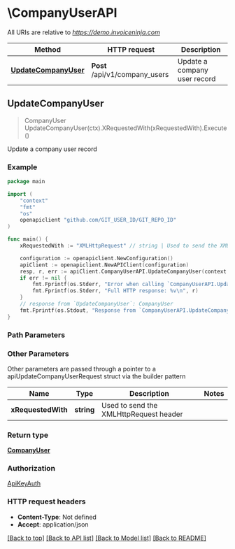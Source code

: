 # \CompanyUserAPI

All URIs are relative to *https://demo.invoiceninja.com*

Method | HTTP request | Description
------------- | ------------- | -------------
[**UpdateCompanyUser**](CompanyUserAPI.md#UpdateCompanyUser) | **Post** /api/v1/company_users | Update a company user record



## UpdateCompanyUser

> CompanyUser UpdateCompanyUser(ctx).XRequestedWith(xRequestedWith).Execute()

Update a company user record



### Example

```go
package main

import (
	"context"
	"fmt"
	"os"
	openapiclient "github.com/GIT_USER_ID/GIT_REPO_ID"
)

func main() {
	xRequestedWith := "XMLHttpRequest" // string | Used to send the XMLHttpRequest header

	configuration := openapiclient.NewConfiguration()
	apiClient := openapiclient.NewAPIClient(configuration)
	resp, r, err := apiClient.CompanyUserAPI.UpdateCompanyUser(context.Background()).XRequestedWith(xRequestedWith).Execute()
	if err != nil {
		fmt.Fprintf(os.Stderr, "Error when calling `CompanyUserAPI.UpdateCompanyUser``: %v\n", err)
		fmt.Fprintf(os.Stderr, "Full HTTP response: %v\n", r)
	}
	// response from `UpdateCompanyUser`: CompanyUser
	fmt.Fprintf(os.Stdout, "Response from `CompanyUserAPI.UpdateCompanyUser`: %v\n", resp)
}
```

### Path Parameters



### Other Parameters

Other parameters are passed through a pointer to a apiUpdateCompanyUserRequest struct via the builder pattern


Name | Type | Description  | Notes
------------- | ------------- | ------------- | -------------
 **xRequestedWith** | **string** | Used to send the XMLHttpRequest header | 

### Return type

[**CompanyUser**](CompanyUser.md)

### Authorization

[ApiKeyAuth](../README.md#ApiKeyAuth)

### HTTP request headers

- **Content-Type**: Not defined
- **Accept**: application/json

[[Back to top]](#) [[Back to API list]](../README.md#documentation-for-api-endpoints)
[[Back to Model list]](../README.md#documentation-for-models)
[[Back to README]](../README.md)

